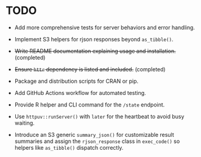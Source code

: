 # TODO

- Add more comprehensive tests for server behaviors and error handling.
- Implement S3 helpers for rjson responses beyond `as_tibble()`.
- ~~Write README documentation explaining usage and installation.~~ (completed)
- ~~Ensure `httr` dependency is listed and included.~~ (completed)
- Package and distribution scripts for CRAN or pip.

- Add GitHub Actions workflow for automated testing.
- Provide R helper and CLI command for the `/state` endpoint.
- Use `httpuv::runServer()` with `later` for the heartbeat to avoid busy waiting.
- Introduce an S3 generic `summary_json()` for customizable result summaries and
  assign the `rjson_response` class in `exec_code()` so helpers like
  `as_tibble()` dispatch correctly.
